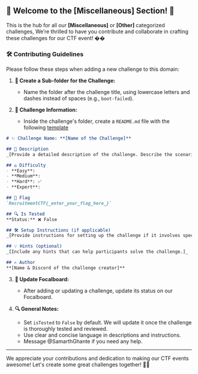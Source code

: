 ## 🎉 Welcome to the **[Miscellaneous]** Section! 🎉

This is the hub for all our **[Miscellaneous]** or **[Other]** categorized challenges, We’re thrilled to have you contribute and collaborate in crafting these challenges for our CTF event! ��

### 🛠️ Contributing Guidelines

Please follow these steps when adding a new challenge to this domain:

1. **📂 Create a Sub-folder for the Challenge:**
   - Name the folder after the challenge title, using lowercase letters and dashes instead of spaces (e.g., `boot-failed`).

2. **📝 Challenge Information:**
   - Inside the challenge's folder, create a `README.md` file with the following [template](../templates/challenge-template.md)

```markdown
# ✨ Challenge Name: **[Name of the Challenge]**

## 📜 Description
_[Provide a detailed description of the challenge. Describe the scenario, objective, and any relevant background information.]_

## ⚖️ Difficulty
- **Easy**: 
- **Medium**: 
- **Hard**: ✅
- **Expert**: 

## 🚩 Flag
`RecruitmentCTF{_enter_your_flag_here_}`

## 🔍 Is Tested
**Status:** ❌ False

## 🛠️ Setup Instructions (if applicable)
_[Provide instructions for setting up the challenge if it involves specific configurations, environments, or files. Include details about any dependencies or tools needed.]_

## 💡 Hints (optional)
_[Include any hints that can help participants solve the challenge.]_

## ✍️ Author
**[Name & Discord of the challenge creator]**
```

3. **📝 Update Focalboard:**
   - After adding or updating a challenge, update its status on our Focalboard.

4. **🔍 General Notes:**
   - Set `isTested` to `False` by default. We will update it once the challenge is thoroughly tested and reviewed.
   - Use clear and concise language in descriptions and instructions.
   - Message @SamarthGhante if you need any help.

---

We appreciate your contributions and dedication to making our CTF events awesome! Let's create some great challenges together! 🎨✨
